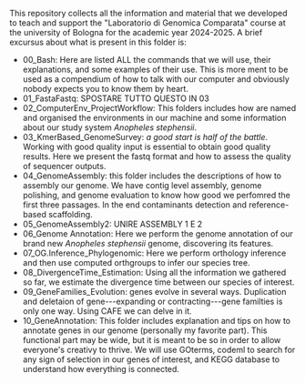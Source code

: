 This repository collects all the information and material that we developed to teach and support the "Laboratorio di Genomica Comparata" course at the university of Bologna for the academic year 2024-2025. A brief excursus about what is present in this folder is:

- 00_Bash: Here are listed ALL the commands that we will use, their explanations, and some examples of their use. This is more ment to be used as a compendium of how to talk with our computer and obviously nobody expects you to know them by heart.
- 01_FastaFastq: SPOSTARE TUTTO QUESTO IN 03
- 02_ComputerEnv_ProjectWorkflow: This folders includes how are named and organised the environments in our machine and some information about our study system _Anopheles stephensii_.
- 03_KmerBased_GenomeSurvey: _a good start is half of the battle_. Working with good quality input is essential to obtain good quality results. Here we present the fastq format and how to assess the quality of sequencer outputs.
- 04_GenomeAssembly: this folder includes the descriptions of how to assembly our genome. We have contig level assembly, genome polishing, and genome evaluation to know how good we perfomred the first three passages. In the end contaminants detection and reference-based scaffolding.
- 05_GenomeAssembly2: UNIRE ASSEMBLY 1 E 2
- 06_Genome Annotation: Here we perform the genome annotation of our brand new _Anopheles stephensii_ genome, discovering its features.
- 07_OG.Inference_Phylogenomic: Here we perform orthology inference and then use computed orthgroups to infer our species tree.
- 08_DivergenceTime_Estimation: Using all the information we gathered so far, we estimate the divergence time between our species of interest.
- 09_GeneFamilies_Evolution: genes evolve in several ways. Duplication and deletaion of gene---expanding or contracting---gene familties is only one way. Using CAFE we can delve in it.
- 10_GeneAnnotation: This folder includes explanation and tips on how to annotate genes in our genome (personally my favorite part). This functional part may be wide, but it is meant to be so in order to allow everyone's creativy to thrive. We will use GOterms, codeml to search for any sign of selection in our genes of interest, and KEGG database to understand how everything is connected.
